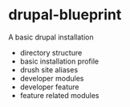 drupal-blueprint
================
A basic drupal installation
* directory structure
* basic installation profile
* drush site aliases
* developer modules
* developer feature
* feature related modules
